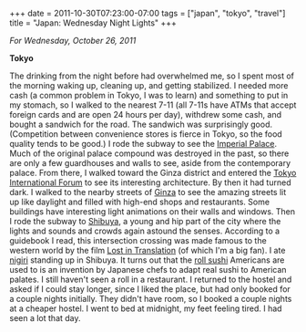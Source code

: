 +++
date = 2011-10-30T07:23:00-07:00
tags = ["japan", "tokyo", "travel"]
title = "Japan: Wednesday Night Lights"
+++

*For Wednesday, October 26, 2011*

**Tokyo**

The drinking from the night before had overwhelmed me, so I spent most of the morning waking up, cleaning up, and getting stabilized. I needed more cash (a common problem in Tokyo, I was to learn) and something to put in my stomach, so I walked to the nearest 7-11 (all 7-11s have ATMs that accept foreign cards and are open 24 hours per day), withdrew some cash, and bought a sandwich for the road. The sandwich was surprisingly good. (Competition between convenience stores is fierce in Tokyo, so the food quality tends to be good.) I rode the subway to see the [Imperial Palace](https://www.google.com/search?q=tokyo+imperial+palace). Much of the original palace compound was destroyed in the past, so there are only a few guardhouses and walls to see, aside from the contemporary palace. From there, I walked toward the Ginza district and entered the [Tokyo International Forum](https://www.google.com/search?q=tokyo+international+forum) to see its interesting architecture. By then it had turned dark. I walked to the nearby streets of [Ginza](https://www.google.com/search?q=ginza) to see the amazing streets lit up like daylight and filled with high-end shops and restaurants. Some buildings have interesting light animations on their walls and windows. Then I rode the subway to [Shibuya](https://www.google.com/search?q=shibuya), a young and hip part of the city where the lights and sounds and crowds again astound the senses. According to a guidebook I read, this intersection crossing was made famous to the western world by the film [Lost in Translation](https://en.wikipedia.org/wiki/Lost_in_Translation_(film)) (of which I'm a big fan). I ate [nigiri](https://en.wikipedia.org/wiki/Sushi#Nigirizushi) standing up in Shibuya. It turns out that the [roll sushi](https://en.wikipedia.org/wiki/Sushi#Western-style_sushi) Americans are used to is an invention by Japanese chefs to adapt real sushi to American palates. I still haven't seen a roll in a restaurant. I returned to the hostel and asked if I could stay longer, since I liked the place, but had only booked for a couple nights initially. They didn't have room, so I booked a couple nights at a cheaper hostel. I went to bed at midnight, my feet feeling tired. I had seen a lot that day.
